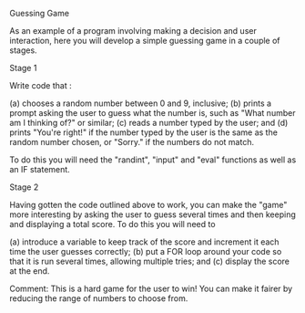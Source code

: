 Guessing Game

 As an example of a program involving making a decision and
 user interaction, here you will develop a simple guessing
 game in a couple of stages.

 Stage 1

 Write code that :

 (a) chooses a random number between 0 and 9, inclusive;
 (b) prints a prompt asking the user to guess what the number is,
     such as "What number am I thinking of?" or similar;
 (c) reads a number typed by the user; and
 (d) prints "You're right!" if the number typed by the user
     is the same as the random number chosen, or "Sorry." if
     the numbers do not match.

 To do this you will need the "randint", "input" and "eval"
 functions as well as an IF statement.

 Stage 2

 Having gotten the code outlined above to work, you can make
 the "game" more interesting by asking the user to guess
 several times and then keeping and displaying a total score.
 To do this you will need to

 (a) introduce a variable to keep track of the score and
     increment it each time the user guesses correctly;
 (b) put a FOR loop around your code so that it is run
     several times, allowing multiple tries; and
 (c) display the score at the end.

 Comment: This is a hard game for the user to win!  You can
 make it fairer by reducing the range of numbers to choose
 from.



